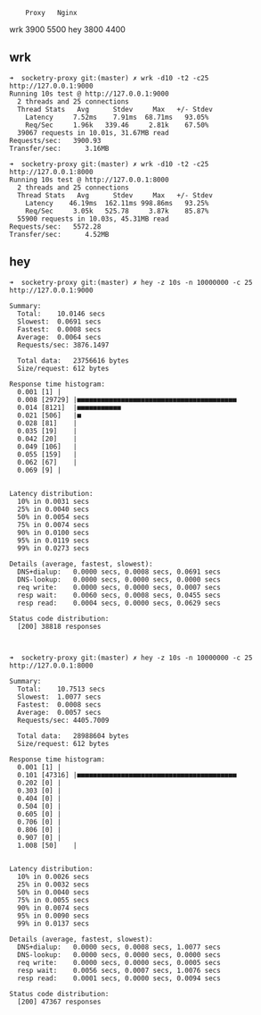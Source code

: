        Proxy   Nginx
wrk     3900    5500
hey     3800    4400

## wrk

    ➜  socketry-proxy git:(master) ✗ wrk -d10 -t2 -c25 http://127.0.0.1:9000
    Running 10s test @ http://127.0.0.1:9000
      2 threads and 25 connections
      Thread Stats   Avg      Stdev     Max   +/- Stdev
        Latency     7.52ms    7.91ms  68.71ms   93.05%
        Req/Sec     1.96k   339.46     2.81k    67.50%
      39067 requests in 10.01s, 31.67MB read
    Requests/sec:   3900.93
    Transfer/sec:      3.16MB

    ➜  socketry-proxy git:(master) ✗ wrk -d10 -t2 -c25 http://127.0.0.1:8000
    Running 10s test @ http://127.0.0.1:8000
      2 threads and 25 connections
      Thread Stats   Avg      Stdev     Max   +/- Stdev
        Latency    46.19ms  162.11ms 998.86ms   93.25%
        Req/Sec     3.05k   525.78     3.87k    85.87%
      55900 requests in 10.03s, 45.31MB read
    Requests/sec:   5572.28
    Transfer/sec:      4.52MB


## hey

    ➜  socketry-proxy git:(master) ✗ hey -z 10s -n 10000000 -c 25 http://127.0.0.1:9000

    Summary:
      Total:	10.0146 secs
      Slowest:	0.0691 secs
      Fastest:	0.0008 secs
      Average:	0.0064 secs
      Requests/sec:	3876.1497

      Total data:	23756616 bytes
      Size/request:	612 bytes

    Response time histogram:
      0.001 [1]	|
      0.008 [29729]	|■■■■■■■■■■■■■■■■■■■■■■■■■■■■■■■■■■■■■■■■
      0.014 [8121]	|■■■■■■■■■■■
      0.021 [506]	|■
      0.028 [81]	|
      0.035 [19]	|
      0.042 [20]	|
      0.049 [106]	|
      0.055 [159]	|
      0.062 [67]	|
      0.069 [9]	|


    Latency distribution:
      10% in 0.0031 secs
      25% in 0.0040 secs
      50% in 0.0054 secs
      75% in 0.0074 secs
      90% in 0.0100 secs
      95% in 0.0119 secs
      99% in 0.0273 secs

    Details (average, fastest, slowest):
      DNS+dialup:	0.0000 secs, 0.0008 secs, 0.0691 secs
      DNS-lookup:	0.0000 secs, 0.0000 secs, 0.0000 secs
      req write:	0.0000 secs, 0.0000 secs, 0.0007 secs
      resp wait:	0.0060 secs, 0.0008 secs, 0.0455 secs
      resp read:	0.0004 secs, 0.0000 secs, 0.0629 secs

    Status code distribution:
      [200]	38818 responses



    ➜  socketry-proxy git:(master) ✗ hey -z 10s -n 10000000 -c 25 http://127.0.0.1:8000

    Summary:
      Total:	10.7513 secs
      Slowest:	1.0077 secs
      Fastest:	0.0008 secs
      Average:	0.0057 secs
      Requests/sec:	4405.7009

      Total data:	28988604 bytes
      Size/request:	612 bytes

    Response time histogram:
      0.001 [1]	|
      0.101 [47316]	|■■■■■■■■■■■■■■■■■■■■■■■■■■■■■■■■■■■■■■■■
      0.202 [0]	|
      0.303 [0]	|
      0.404 [0]	|
      0.504 [0]	|
      0.605 [0]	|
      0.706 [0]	|
      0.806 [0]	|
      0.907 [0]	|
      1.008 [50]	|


    Latency distribution:
      10% in 0.0026 secs
      25% in 0.0032 secs
      50% in 0.0040 secs
      75% in 0.0055 secs
      90% in 0.0074 secs
      95% in 0.0090 secs
      99% in 0.0137 secs

    Details (average, fastest, slowest):
      DNS+dialup:	0.0000 secs, 0.0008 secs, 1.0077 secs
      DNS-lookup:	0.0000 secs, 0.0000 secs, 0.0000 secs
      req write:	0.0000 secs, 0.0000 secs, 0.0005 secs
      resp wait:	0.0056 secs, 0.0007 secs, 1.0076 secs
      resp read:	0.0001 secs, 0.0000 secs, 0.0094 secs

    Status code distribution:
      [200]	47367 responses

